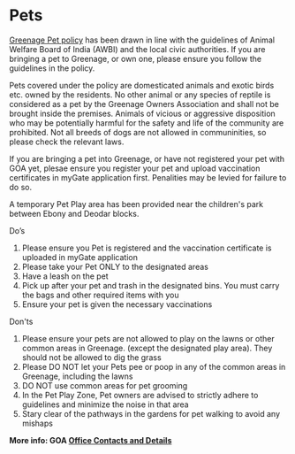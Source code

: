 # Pets

<a target="_blank" href="https://drive.google.com/file/d/1GKrEUiCd7ixQuTy2KaV7QanZX0AlYCp-/view?usp=sharing">Greenage Pet policy</a> has been drawn in line with the guidelines of Animal Welfare Board of India (AWBI) and the local civic authorities. If you are bringing a pet to Greenage, or own one, please ensure you follow the guidelines in the policy. 

Pets covered under the policy are domesticated animals and exotic birds etc. owned by the residents. No other animal or any species of reptile is considered as a pet by the Greenage Owners Association and shall not be brought inside the premises. Animals of vicious or aggressive disposition who may be potentially harmful for the safety and life of the community are prohibited. Not all breeds of dogs are not allowed in communinities, so please check the relevant laws.

If you are bringing a pet into Greenage, or have not registered your pet with GOA yet, plesae ensure you register your pet and upload vaccination certificates in myGate application first. Penalities may be levied for failure to do so. 

A temporary Pet Play area has been provided near the children's park between Ebony and Deodar blocks.  

Do’s

1. Please ensure you Pet is registered and the vaccination certificate is uploaded in myGate application
2. Please take your Pet ONLY to the designated areas 
3. Have a leash on the pet  
4. Pick up after your pet and trash in the designated bins. You must carry the bags and other required items with you 
5. Ensure your pet is given  the necessary vaccinations  

Don'ts

1. Please ensure your pets are not allowed to play on the lawns or other common areas in Greenage. (except the designated play area). They should not be allowed to dig the grass 
2. Please DO NOT let your Pets pee or poop in any of the common areas in Greenage, including the lawns 
3. DO NOT use common areas for pet grooming
4. In the Pet Play Zone, Pet owners are advised to strictly adhere to guidelines and minimize the noise in that area
5. Stary clear of the pathways in the gardens for pet walking to avoid any mishaps

__More info: GOA [Office Contacts and Details](/contact)__
